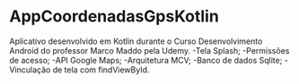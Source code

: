 ﻿# AppCoordenadasGpsKotlin
Aplicativo desenvolvido em Kotlin durante o Curso Desenvolvimento Android do professor Marco Maddo pela Udemy. -Tela Splash; -Permissões de acesso; -API Google Maps; -Arquitetura MCV; -Banco de dados Sqlite; -Vinculação de tela com findViewById.
